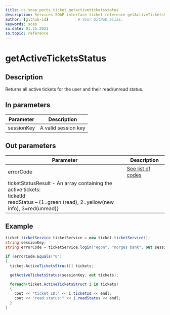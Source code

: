 ```yaml
---
title: cs_soap_ports_ticket_getactiveticketsstatus
description: Services SOAP interface ticket reference getActiveTicketsStatus
author: {github-id}             # Your GitHub alias.
keywords: soap
so.date: 01.25.2021
so.topic: reference
---
```


# getActiveTicketsStatus

## Description

Returns all active tickets for the user and their read/unread status.

## In parameters

| Parameter | Description |
|---|---|
| sessionKey | A valid session key |

## Out parameters

| Parameter | Description |
|---|---|
| errorCode | [See list of codes][1] |
| ticketStatusResult - An array containing the active tickets:<br>ticketId<br>readStatus – {1=green (read), 2=yellow(new info), 3=red(unread)} |

## Example

```csharp
ticket.ticketService ticketService = new ticket.ticketService();
string sessionKey;
string errorCode = ticketService.login("egon", "norges bank", out sessionKey);

if (errorCode.Equals("0")
{
  ticket.ActiveTicketsStruct[] tickets;

  getActiveTicketsStatus(sessionKey, out tickets);

  foreach(ticket.ActiveTicketsStruct i in tickets)
  {
    cout << "ticket ID:" << i.ticketId << endl;
    cout << "read status:" << i.readStatus << endl;
  }
}
```

<!-- Referenced links -->
[1]: ../error-codes.md
